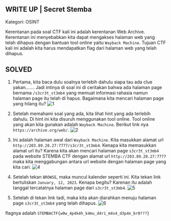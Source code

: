 WRITE UP | Secret Stemba
-------------------------------------
Kategori: OSINT

Kerentanan pada soal CTF kali ini adalah kerentanan Web Archive. Kerentanan ini menyebabkan kita dapat mengakses halaman web yang telah dihapus dengan bantuan tool online yaitu `Wayback Machine`. Tujuan CTF kali ini adalah kita harus mendapatkan flag dari halaman web yang telah dihapus. 

SOLVED
------------------------------
1. Pertama, kita baca dulu soalnya terlebih dahulu siapa tau ada clue yakan....... Jadi intinya di soal ini di ceritakan bahwa ada halaman page bernama `/s3cr3t_st3mb4` yang memuat informasi rahasia namun halaman page itu telah di hapus. Bagaimana kita mencari halaman page yang hilang itu?
![1](https://user-images.githubusercontent.com/113501500/213830545-6ac39a64-e9ef-4389-aeb5-7f2f6f25ad53.png)

2. Setelah memahami soal yang ada, kita lihat hint yang ada terlebih dahulu. Di hint ini kita disuruh menggunakan tool online. Tool online yang akan kita gunakan adalah `Wayback Machine`. Berikut link nya `https://archive.org/web/`.
![2](https://user-images.githubusercontent.com/113501500/213830551-a29628a3-155a-4227-8301-e7d12935d7ed.png)

3. Ini adalah halaman awal dari `Wayback Machine`. Kita masukkan alamat url `http://203.89.28.27:7777/s3cr3t_st3mb4`. Kenapa kita memasukkan alamat url itu? Karena kita akan mencari halaman page `s3cr3t_st3mb4` pada website STEMBA CTF dengan alamat url `http://203.89.28.27:7777` maka kita menggabungan antara url website dengan halaman page yang kita cari.
![4](https://user-images.githubusercontent.com/113501500/213830569-da1487a3-53ad-49e0-b52f-1bbf2b12aec3.png)

4. Setelah tekan `BROWSE`, maka muncul kalender seperti ini. Kita tekan link bertuliskan `January, 12, 2023`. Kenapa begitu? Karenan itu adalah tanggal tercatatnya halaman page dari `s3cr3t_st3mb4`.
![5](https://user-images.githubusercontent.com/113501500/213830574-e31ee025-fb3e-4e56-a558-aeb03f431d19.png)

5. Setelah di tekan link tadi, maka kita akan diarahkan menuju halaman page `s3cr3t_st3mb4` yang telah dihapus.
![6](https://user-images.githubusercontent.com/113501500/213830586-7df04ab9-364c-42e3-8b42-9b12df27ee6b.png)




flagnya adalah `STEMBACTF{w0w_4p4k4h_k4mu_d4r1_m4s4_d3p4n_br0???}`

